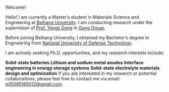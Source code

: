 
Welcome!

Hello! I am currently a Master’s student in Materials Science and Engineering at [Beihang University](https://www.buaa.edu.cn/). I am conducting research under the supervision of [Prof. Yongji Gong](https://scholar.google.com.hk/citations?user=QrStbPIAAAAJ&hl=zh-CN&oi=ao) in [Gong Group](https://www.buaamsegong.net/).

Before joining Beihang University, I obtained my Bachelor’s degree in Engineering from [National University of Defense Technology](https://www.nudt.edu.cn/).

I am actively seeking Ph.D. opportunities, and my research interests include:

 **Solid-state batteries**
 **Lithium and sodium metal anodes**
 **Interface engineering in energy storage systems**
 **Solid-state electrolyte materials design and optimization**
If you are interested in my research or potential collaborations, please feel free to contact me via email: [m15095165012@gmail.com](mailto:m15095165012@gmail.com).







